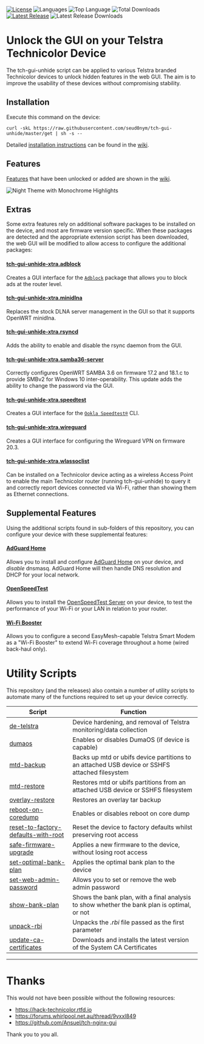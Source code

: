 [![License](https://img.shields.io/github/license/seud0nym/tch-gui-unhide.svg?style=flat)](https://github.com/seud0nym/tch-gui-unhide/blob/master/LICENSE) 
![Languages](https://img.shields.io/github/languages/count/seud0nym/tch-gui-unhide)
![Top Language](https://img.shields.io/github/languages/top/seud0nym/tch-gui-unhide)
![Total Downloads](https://img.shields.io/github/downloads/seud0nym/tch-gui-unhide/total)
[![Latest Release](https://img.shields.io/github/release/seud0nym/tch-gui-unhide/all.svg?style=flat&label=latest)](https://github.com/seud0nym/tch-gui-unhide/releases) 
![Latest Release Downloads](https://img.shields.io/github/downloads/seud0nym/tch-gui-unhide/latest/total)

# Unlock the GUI on your Telstra Technicolor Device

The tch-gui-unhide script can be applied to various Telstra branded Technicolor devices to unlock hidden features in the web GUI. The aim is to improve the usability of these devices without compromising stability.

## Installation

Execute this command on the device:
```
curl -skL https://raw.githubusercontent.com/seud0nym/tch-gui-unhide/master/get | sh -s --
```

Detailed [installation instructions](https://github.com/seud0nym/tch-gui-unhide/wiki/Installation) can be found in the [wiki](https://github.com/seud0nym/tch-gui-unhide/wiki).

## Features

[Features](https://github.com/seud0nym/tch-gui-unhide/wiki/Features) that have been unlocked or added are shown in the [wiki](https://github.com/seud0nym/tch-gui-unhide/wiki).

![Night Theme with Monochrome Highlights](https://github.com/seud0nym/tch-gui-unhide/wiki/images/night-mono.png)

## Extras

Some extra features rely on additional software packages to be installed on the device, and most are firmware version specific. When these packages are detected and the appropriate extension script has been downloaded, the web GUI will be modified to allow access to configure the additional packages:

#### [tch-gui-unhide-xtra.adblock](https://github.com/seud0nym/tch-gui-unhide/tree/master/extras#tch-gui-unhide-xtraadblock)

Creates a GUI interface for the [`Adblock`](https://openwrt.org/packages/pkgdata/adblock) package that allows you to block ads at the router level.

#### [tch-gui-unhide-xtra.minidlna](https://github.com/seud0nym/tch-gui-unhide/tree/master/extras#tch-gui-unhide-xtraminidlna)

Replaces the stock DLNA server management in the GUI so that it supports OpenWRT minidlna.

#### [tch-gui-unhide-xtra.rsyncd](https://github.com/seud0nym/tch-gui-unhide/tree/master/extras#tch-gui-unhide-xtrarsyncd)

Adds the ability to enable and disable the rsync daemon from the GUI.

#### [tch-gui-unhide-xtra.samba36-server](https://github.com/seud0nym/tch-gui-unhide/tree/master/extras#tch-gui-unhide-xtrasamba36-server)

Correctly configures OpenWRT SAMBA 3.6 on firmware 17.2 and 18.1.c to provide SMBv2 for Windows 10 inter-operability. This update adds the ability to change the password via the GUI.

#### [tch-gui-unhide-xtra.speedtest](https://github.com/seud0nym/tch-gui-unhide/tree/master/extras#tch-gui-unhide-xtraspeedtest)

Creates a GUI interface for the [`Ookla Speedtest®`](https://www.speedtest.net/apps/cli) CLI.

#### [tch-gui-unhide-xtra.wireguard](https://github.com/seud0nym/tch-gui-unhide/tree/master/extras#tch-gui-unhide-xtrawireguard)

Creates a GUI interface for configuring the Wireguard VPN on firmware 20.3.

#### [tch-gui-unhide-xtra.wlassoclist](https://github.com/seud0nym/tch-gui-unhide/tree/master/extras#tch-gui-unhide-xtrawlassoclist)

Can be installed on a Technicolor device acting as a wireless Access Point to enable the main Technicolor router (running tch-gui-unhide) to query it and correctly report devices connected via Wi-Fi, rather than showing them as Ethernet connections.

## Supplemental Features

Using the additional scripts found in sub-folders of this repository, you can configure your device with these supplemental features:

#### [AdGuard Home](https://github.com/seud0nym/tch-gui-unhide/tree/master/supplemental/adguard#readme)

Allows you to install and configure [AdGuard Home](https://github.com/AdguardTeam/AdGuardHome) on your device, and _disable_ dnsmasq. AdGuard Home will then handle DNS resolution and DHCP for your local network.

#### [OpenSpeedTest](https://github.com/seud0nym/tch-gui-unhide/tree/master/supplemental/speedtest#readme)

Allows you to install the [OpenSpeedTest Server](https://github.com/openspeedtest/Speed-Test) on your device, to test the performance of your Wi-Fi or your LAN in relation to your router.

#### [Wi-Fi Booster](https://github.com/seud0nym/tch-gui-unhide/tree/master/supplemental/wifi-booster#readme)

Allows you to configure a second EasyMesh-capable Telstra Smart Modem as a "Wi-Fi Booster" to extend Wi-Fi coverage throughout a home (wired back-haul only).

# Utility Scripts

This repository (and the releases) also contain a number of utility scripts to automate many of the functions required to set up your device correctly.

| Script | Function |
| ------ | -------- |
| [de-telstra](https://github.com/seud0nym/tch-gui-unhide/tree/master/utilities#de-telstra) | Device hardening, and removal of Telstra monitoring/data collection |
| [dumaos](https://github.com/seud0nym/tch-gui-unhide/tree/master/utilities#dumaos) | Enables or disables DumaOS (if device is capable) |
| [mtd-backup](https://github.com/seud0nym/tch-gui-unhide/tree/master/utilities#mtd-backup) | Backs up mtd or ubifs device partitions to an attached USB device or SSHFS attached filesystem |
| [mtd-restore](https://github.com/seud0nym/tch-gui-unhide/tree/master/utilities#mtd-restore) | Restores mtd or ubifs partitions from an attached USB device or SSHFS filesystem |
| [overlay-restore](https://github.com/seud0nym/tch-gui-unhide/tree/master/utilities#overlay-restore) | Restores an overlay tar backup |
| [reboot-on-coredump](https://github.com/seud0nym/tch-gui-unhide/tree/master/utilities#reboot-on-coredump) | Enables or disables reboot on core dump |
| [reset-to-factory-defaults-with-root](https://github.com/seud0nym/tch-gui-unhide/tree/master/utilities#reset-to-factory-defaults-with-root) | Reset the device to factory defaults whilst preserving root access |
| [safe-firmware-upgrade](https://github.com/seud0nym/tch-gui-unhide/tree/master/utilities#safe-firmware-upgrade) | Applies a new firmware to the device, without losing root access |
| [set-optimal-bank-plan](https://github.com/seud0nym/tch-gui-unhide/tree/master/utilities#set-optimal-bank-plan) | Applies the optimal bank plan to the device |
| [set-web-admin-password](https://github.com/seud0nym/tch-gui-unhide/tree/master/utilities#set-web-admin-password) | Allows you to set or remove the web admin password |
| [show-bank-plan](https://github.com/seud0nym/tch-gui-unhide/tree/master/utilities#show-bank-plan) | Shows the bank plan, with a final analysis to show whether the bank plan is optimal, or not |
| [unpack-rbi](https://github.com/seud0nym/tch-gui-unhide/tree/master/utilities#unpack-rbi) | Unpacks the *.rbi* file passed as the first parameter |
| [update-ca-certificates](https://github.com/seud0nym/tch-gui-unhide/tree/master/utilities#update-ca-certificates) | Downloads and installs the latest version of the System CA Certificates | 

---

# Thanks

This would not have been possible without the following resources:
- https://hack-technicolor.rtfd.io
- https://forums.whirlpool.net.au/thread/9vxxl849
- https://github.com/Ansuel/tch-nginx-gui

Thank you to you all.
